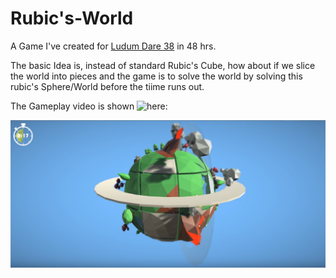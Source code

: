 # Rubic's-World

A Game I've created for [Ludum Dare 38](https://ldjam.com/events/ludum-dare/38) in 48 hrs.

The basic Idea is, instead of standard Rubic's Cube, how about if we slice the world into pieces and the game is to solve the world by solving this rubic's Sphere/World before the tiime runs out.

The Gameplay video is shown ![here](https://drive.google.com/file/d/0Bx2JyctxGzDFaTRMbVNRelVDNTg/view?usp=sharing&resourcekey=0-NVK6bibsET0ta5tEZAGxMg):


![](assets/gameplay_screenshot.png)
